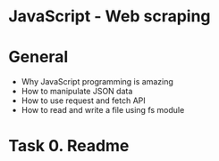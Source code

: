 # JavaScript - Web scraping

# General
- Why JavaScript programming is amazing
- How to manipulate JSON data
- How to use request and fetch API
- How to read and write a file using fs module

# Task 0. Readme